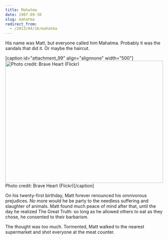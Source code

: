 ```yaml
---
title: Mahatma
date: 1987-09-30
slug: mahatma
redirect_from:
  - /2013/04/16/mahatma
---
```


His name was Matt, but everyone called him Mahatma. Probably it was the sandals that did it. Or maybe the haircut.

[caption id="attachment_99" align="alignnone" width="500"]<a href="http://www.flickr.com/photos/brraveheart/4716131046/"><img class="size-full wp-image-99" alt="Photo credit: Brave Heart (Flickr)" src="http://sivanea.com/wp-content/uploads/2013/01/sandals.jpg" width="500" height="388" /></a> Photo credit: Brave Heart (Flickr)[/caption]

On his twenty-first birthday, Matt forever renounced his omnivorous prejudices. No more would he be party to the needless suffering and slaughter of animals. Matt found much peace of mind after that, until the day he realized The Great Truth: so long as he allowed others to eat as they chose, he consented to their barbarism.

The thought was too much. Tormented, Matt walked to the nearest supermarket and shot everyone at the meat counter.